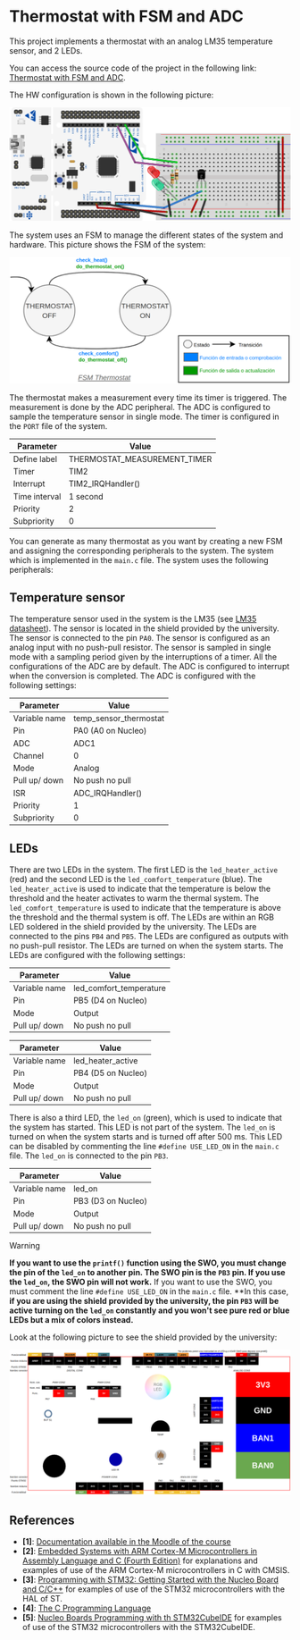 # Thermostat with FSM and ADC

This project implements a thermostat with an analog LM35 temperature sensor, and 2 LEDs.

You can access the source code of the project in the following link: [Thermostat with FSM and ADC](https://github.com/ieinDieUpm/fsm_thermostat).

The HW configuration is shown in the following picture:

![HW Thersmostat](docs/assets/imgs/fsm_thermostat_bb.png)

The system uses an FSM to manage the different states of the system and hardware. This picture shows the FSM of the system:

![FSM Thersmostat](docs/assets/imgs/fsm_thermostat.png)

The thermostat makes a measurement every time its timer is triggered. The measurement is done by the ADC peripheral. The ADC is configured to sample the temperature sensor in single mode. The timer is configured in the `PORT` file of the system.

| Parameter     | Value                        |
| ------------- | ---------------------------- |
| Define label  | THERMOSTAT_MEASUREMENT_TIMER |
| Timer         | TIM2                         |
| Interrupt     | TIM2_IRQHandler()            |
| Time interval | 1 second                     |
| Priority      | 2                            |
| Subpriority   | 0                            |

You can generate as many thermostat as you want by creating a new FSM and assigning the corresponding peripherals to the system. The system which is implemented in the `main.c` file. The system uses the following peripherals:

## Temperature sensor

The temperature sensor used in the system is the LM35 (see [LM35 datasheet](https://www.ti.com/product/es-mx/LM35)). The sensor is located in the shield provided by the university. The sensor is connected to the pin `PA0`. The sensor is configured as an analog input with no push-pull resistor. The sensor is sampled in single mode with a sampling period given by the interruptions of a timer. All the configurations of the ADC are by default. The ADC is configured to interrupt when the conversion is completed. The ADC is configured with the following settings:

| Parameter     | Value                  |
| ------------- | ---------------------- |
| Variable name | temp_sensor_thermostat |
| Pin           | PA0 (A0 on Nucleo)     |
| ADC           | ADC1                   |
| Channel       | 0                      |
| Mode          | Analog                 |
| Pull up/ down | No push no pull        |
| ISR           | ADC_IRQHandler()       |
| Priority      | 1                      |
| Subpriority   | 0                      |

## LEDs

There are two LEDs in the system. The first LED is the `led_heater_active` (red) and the second LED is the `led_comfort_temperature` (blue). The `led_heater_active` is used to indicate that the temperature is below the threshold and the heater activates to warm the thermal system. The `led_comfort_temperature` is used to indicate that the temperature is above the threshold and the thermal system is off. The LEDs are within an RGB LED soldered in the shield provided by the university. The LEDs are connected to the pins `PB4` and `PB5`. The LEDs are configured as outputs with no push-pull resistor. The LEDs are turned on when the system starts. The LEDs are configured with the following settings:

| Parameter     | Value                   |
| ------------- | ----------------------- |
| Variable name | led_comfort_temperature |
| Pin           | PB5 (D4 on Nucleo)      |
| Mode          | Output                  |
| Pull up/ down | No push no pull         |

| Parameter     | Value              |
| ------------- | ------------------ |
| Variable name | led_heater_active  |
| Pin           | PB4 (D5 on Nucleo) |
| Mode          | Output             |
| Pull up/ down | No push no pull    |

There is also a third LED, the `led_on` (green), which is used to indicate that the system has started. This LED is not part of the system. The `led_on` is turned on when the system starts and is turned off after 500 ms. This LED can be disabled by commenting the line `#define USE_LED_ON` in the `main.c` file. The `led_on` is connected to the pin `PB3`.

| Parameter     | Value              |
| ------------- | ------------------ |
| Variable name | led_on             |
| Pin           | PB3 (D3 on Nucleo) |
| Mode          | Output             |
| Pull up/ down | No push no pull    |

> [!WARNING]
> **If you want to use the `printf()` function using the SWO, you must change the pin of the `led_on` to another pin. The SWO pin is the `PB3` pin. If you use the `led_on`, the SWO pin will not work.**
> If you want to use the SWO, you must comment the line `#define USE_LED_ON` in the `main.c` file. **In this case, **if you are using the shield provided by the university, the pin `PB3` will be active turning on the `led_on` constantly and you won't see pure red or blue LEDs but a mix of colors instead.**

Look at the following picture to see the shield provided by the university:

![Shield](docs/assets/imgs/shield.png)

## References

- **[1]**: [Documentation available in the Moodle of the course](https://moodle.upm.es/titulaciones/oficiales/course/view.php?id=785#section-0)
- **[2]**: [Embedded Systems with ARM Cortex-M Microcontrollers in Assembly Language and C (Fourth Edition)](https://web.eece.maine.edu/~zhu/book/index.php) for explanations and examples of use of the ARM Cortex-M microcontrollers in C with CMSIS.
- **[3]**: [Programming with STM32: Getting Started with the Nucleo Board and C/C++](https://ingenio.upm.es/primo-explore/fulldisplay?docid=34UPM_ALMA51126621660004212&context=L&vid=34UPM_VU1&lang=es_ES&search_scope=TAB1_SCOPE1&adaptor=Local%20Search%20Engine&tab=tab1&query=any,contains,Programming%20with%20STM32:%20Getting%20Started%20with%20the%20Nucleo%20Board%20and%20C%2FC%2B%2B&offset=0) for examples of use of the STM32 microcontrollers with the HAL of ST.
- **[4]**: [The C Programming Language](https://ingenio.upm.es/primo-explore/fulldisplay?docid=34UPM_ALMA2151866130004212&context=L&vid=34UPM_VU1&lang=es_ES&search_scope=TAB1_SCOPE1&adaptor=Local%20Search%20Engine&isFrbr=true&tab=tab1&query=any,contains,C%20Programming%20Language)
- **[5]**: [Nucleo Boards Programming with th STM32CubeIDE](https://www.elektor.com/products/nucleo-boards-programming-with-the-stm32cubeide) for examples of use of the STM32 microcontrollers with the STM32CubeIDE.
